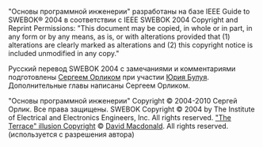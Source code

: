 "Основы программной инженерии" разработаны на базе IEEE Guide to SWEBOK® 2004 в соответствии с IEEE SWEBOK 2004 Сopyright and Reprint
Permissions: "This document may be copied, in whole or in part, in any form or by any means, as is, or with alterations provided that 
(1) alterations are clearly marked as alterations and (2) this copyright notice is included unmodified in any copy."

Русский перевод SWEBOK 2004 с замечаниями и комментариями подготовлены [Сергеем
Орликом](https://www.linkedin.com/in/sorlik) при участии [Юрия Булуя](https://ru.linkedin.com/in/yurybuluy).
Дополнительные главы написаны Сергеем Орликом.

"Основы программной инженерии" Сopyright © 2004-2010 Сергей Орлик. Все права защищены.
SWEBOK Сopyright © 2004 by The Institute of Electrical and Electronics 
Engineers, Inc. All rights reserved. ["The Terrace" illusion Copyright](http://www.cambiguities.com/Illusion_Site/Cambiguities_David_Macdonald_Illusions___Image___Terrace_Illusion.html) © [David
Macdonald](http://users.skynet.be/fa414202/Cambiguities/Illusion_Site/Cambiguities_David_Macdonald_Illusions___Image___Terrace_Illusion.html). All rights reserved. (используется с
разрешения автора)

